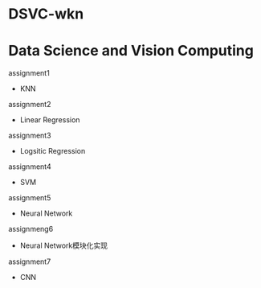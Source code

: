 # DSVC-wkn

Data Science and Vision Computing
==========================
assignment1
* KNN  
  
assignment2  
* Linear Regression  
  
assignment3
* Logsitic Regression  
  
assignment4
* SVM  
  
assignment5
* Neural Network  
  
assignmeng6
* Neural Network模块化实现  
  
assignment7
* CNN
